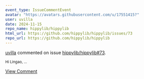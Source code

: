 ```yaml
---
event_type: IssueCommentEvent
avatar: "https://avatars.githubusercontent.com/u/17551415?"
user: uvilla
date: 2024-11-15
repo_name: hippylib/hippylib
html_url: https://github.com/hippylib/hippylib/issues/73
repo_url: https://github.com/hippylib/hippylib
---
```


<a href='https://github.com/uvilla' target='_blank'>uvilla</a> commented on issue <a href='https://github.com/hippylib/hippylib/issues/73' target='_blank'>hippylib/hippylib#73</a>.

<small>Hi Lingao,...</small>

<a href='https://github.com/hippylib/hippylib/issues/73' target='_blank'>View Comment</a>